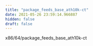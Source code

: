 ```yaml
---
title: "package_feeds_base_ath10k-ct"
date: 2021-05-26 23:59:14.966887
hidden: false
draft: false
---
```


x86/64/package_feeds_base_ath10k-ct

